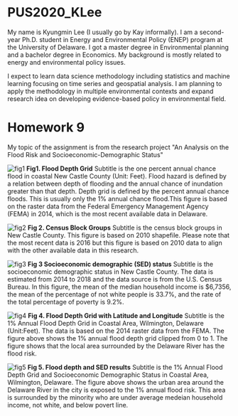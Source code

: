 # PUS2020_KLee

My name is Kyungmin Lee (I usually go by Kay informally). I am a second-year Ph.D. student in Energy and Environmental Policy (ENEP) program at the University of Delaware. I got a master degree in Environmental planning and a bachelor degree in Economics. My background is mostly related to energy and environmental policy issues. 

I expect to learn data science methodology including statistics and machine learning focusing on time series and geospatial analysis. I am planning to apply the methodology in multiple environmental contexts and expand research idea on developing evidence-based policy in environmental field. 


# Homework 9 
My topic of the assignment is from the research project "An Analysis on the Flood Risk and Socioeconomic-Demographic Status" 

![fig1](https://user-images.githubusercontent.com/60155597/98707558-29c30500-234e-11eb-9957-a38519242636.png)
**Fig1. Flood Depth Grid** 
Subtitle is the one percent annual chance flood in coastal New Castle County (Unit: Feet). Flood hazard is defined by a relation between depth of flooding and the annual chance of inundation greater than that depth. Depth grid is defined by the percent annual chance floods. This is usually only the 1% annual chance flood.This figure is based on the raster data from the Federal Emergency Management Agency (FEMA) in 2014, which is the most recent available data in Delaware.

![fig2](https://user-images.githubusercontent.com/60155597/98707548-2891d800-234e-11eb-81f7-7596d83f48e9.png)
**Fig 2. Census Block Groups** 
Subtitle is the census block groups in New Castle County. This figure is based on 2010 shapefile. Please note that the most recent data is 2016 but this figure is based on 2010 data to align with the other available data in this research. 

![fig3](https://user-images.githubusercontent.com/60155597/98707549-292a6e80-234e-11eb-9108-dfe297f0732e.png)
**Fig 3 Socioeconomic demographic (SED) status** 
Subtitle is the socioeconomic demographic status in New Castle County. The data is estimated from 2014 to 2018 and the data source is from the U.S. Census Bureau. In this figure, the mean of the median household income is $6,7356, the mean of the percentage of not white people is 33.7%, and the rate of the total percentage of poverty is 9.2%.  

![fig4](https://user-images.githubusercontent.com/60155597/98707550-292a6e80-234e-11eb-8ccc-3fcc61768180.png)
**Fig 4. Flood Depth Grid with Latitude and Longitude** 
Subtitle is the 1% Annual Flood Depth Grid in Coastal Area, Wilmington, Delaware (Unit:Feet). The data is based on the 2014 raster data from the FEMA. The figure above shows the 1% annual flood depth grid clipped from 0 to 1. The figure shows that the local area surrounded by the Delaware River has the flood risk. 

![fig5](https://user-images.githubusercontent.com/60155597/98707553-29c30500-234e-11eb-8477-df9744aff9a2.png)
**Fig 5. Flood depth and SED results** 
Subtitle is the 1% Annual Flood Depth Grid and Socioeconomic Demographic Status in Coastal Area, Wilmington, Delaware. The figure above shows the urban area around the Delaware River in the city is exposed to the 1% annual flood risk. This area is surrounded by the minority who are under average medeian household income, not white, and below povert line. 

